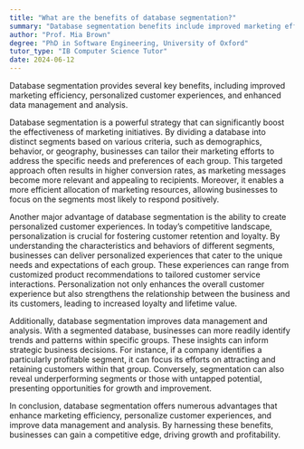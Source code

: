 ```yaml
---
title: "What are the benefits of database segmentation?"
summary: "Database segmentation benefits include improved marketing efficiency, personalised customer experiences, and enhanced data management and analysis."
author: "Prof. Mia Brown"
degree: "PhD in Software Engineering, University of Oxford"
tutor_type: "IB Computer Science Tutor"
date: 2024-06-12
---
```


Database segmentation provides several key benefits, including improved marketing efficiency, personalized customer experiences, and enhanced data management and analysis.

Database segmentation is a powerful strategy that can significantly boost the effectiveness of marketing initiatives. By dividing a database into distinct segments based on various criteria, such as demographics, behavior, or geography, businesses can tailor their marketing efforts to address the specific needs and preferences of each group. This targeted approach often results in higher conversion rates, as marketing messages become more relevant and appealing to recipients. Moreover, it enables a more efficient allocation of marketing resources, allowing businesses to focus on the segments most likely to respond positively.

Another major advantage of database segmentation is the ability to create personalized customer experiences. In today’s competitive landscape, personalization is crucial for fostering customer retention and loyalty. By understanding the characteristics and behaviors of different segments, businesses can deliver personalized experiences that cater to the unique needs and expectations of each group. These experiences can range from customized product recommendations to tailored customer service interactions. Personalization not only enhances the overall customer experience but also strengthens the relationship between the business and its customers, leading to increased loyalty and lifetime value.

Additionally, database segmentation improves data management and analysis. With a segmented database, businesses can more readily identify trends and patterns within specific groups. These insights can inform strategic business decisions. For instance, if a company identifies a particularly profitable segment, it can focus its efforts on attracting and retaining customers within that group. Conversely, segmentation can also reveal underperforming segments or those with untapped potential, presenting opportunities for growth and improvement.

In conclusion, database segmentation offers numerous advantages that enhance marketing efficiency, personalize customer experiences, and improve data management and analysis. By harnessing these benefits, businesses can gain a competitive edge, driving growth and profitability.
    